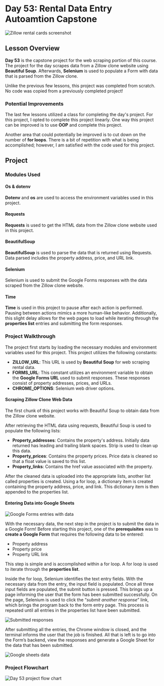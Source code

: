 # Day 53: Rental Data Entry Autoamtion Capstone
![Zillow rental cards screenshot](../Images/Day53-ZillowCards.png)
## Lesson Overview
**Day 53** is the capstone project for the web scraping portion of this course. The project for the day scrapes data from a Zillow clone website using **Beautiful Soup**. Afterwards, **Selenium** is used to populate a Form with data that is parsed from the Zillow clone.

Unlike the previous few lessons, this project was completed from scratch. No code was copied from a previously completed project!
### Potential Improvements
The last few lessons utilized a class for completing the day's project. For this project, I opted to complete this project linearly. One way this project can be improved is to use **OOP** and complete this project.

Another area that could potentially be improved is to cut down on the number of **for loops**. There is a bit of repetition with what is being accomplished; however, I am satisfied with the code used for this project. 
## Project
### Modules Used
#### Os & dotenv
**Dotenv** and **os** are used to access the environment variables used in this project.
#### Requests
**Requests** is used to get the HTML data from the Zillow clone website used in this project.
#### BeautifulSoup
**BeautifulSoup** is used to parse the data that is returned using Requests. Data parsed includes the property address, price, and URL link.
#### Selenium
Selenium is used to submit the Google Forms responses with the data scraped from the Zillow clone website.
#### Time
**Time** is used in this project to pause after each action is performed. Pausing between actions mimics a more human-like behavior. Additionally, this slight delay allows for the web pages to load while iterating through the **properties list** entries and submitting the form responses.
### Project Walkthrough
The project first starts by loading the necessary modules and environment variables used for this project. This project utilizes the following constants:
-	**ZILLOW_URL**: This URL is used by **Beautiful Soup** for web scraping rental data.
-	**FORMS_URL**: This constant utilizes an environment variable to obtain the **Google Forms URL** used to submit responses. These responses consist of property addresses, prices, and URLs.
-	**CHROME_OPTIONS**: Selenium web driver options.
#### Scraping Zillow Clone Web Data
The first chunk of this project works with Beautiful Soup to obtain data from the Zillow clone website. 

After retrieving the HTML data using requests, Beautiful Soup is used to populate the following lists:
-	**Property_addresses**: Contains the property's address. Initially data returned has leading and trailing blank spaces. Strip is used to clean up this data.
-	**Property_prices**: Contains the property prices. Price data is cleaned so that a float value is saved to this list.
-	**Property_links**: Contains the href value associated with the property.

After the cleaned data is uploaded into the appropriate lists, another list called properties is created. Using a for loop, a dictionary item is created containing the property address, price, and link. This dictionary item is then appended to the properties list.
#### Entering Data into Google Sheets
![Google Forms entries with data](../Images/Day53-FormsScreenshot.png)

With the necessary data, the next step in the project is to submit the data in a Google Form! Before starting this project, one of the **prerequisites** was to **create a Google Form** that requires the following data to be entered:
-	Property address
-	Property price
-	Property URL link

This step is simple and is accomplished within a for loop. A for loop is used to iterate through the **properties list**.

Inside the for loop, Selenium identifies the text entry fields. With the necessary data from the entry, the input field is populated. Once all three input fields are populated, the submit button is pressed. This brings up a page informing the user that the form has been submitted successfully. On the page, Selenium is used to click the “*submit another response*” link, which brings the program back to the form entry page. This process is repeated until all entries in the properties list have been submitted.

![Submitted responses](../Images/Day53-SubmittedResponses.png)

After submitting all the entries, the Chrome window is closed, and the terminal informs the user that the job is finished. All that is left is to go into the Form’s backend, view the responses and generate a Google Sheet for the data that has been submitted.

![Google sheets data](../Images/Day53-SheetsScreenshot.png)
### Project Flowchart
![Day 53 project flow chart](../Images/Day53-DataEntryFlow.png)